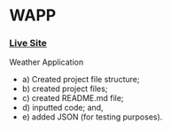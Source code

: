 # WAPP

### [Live Site](https://vigorous-mestorf-c83b66.netlify.app/)

Weather Application
- a) Created project file structure; 
- b) created project files; 
- c) created README.md file; 
- d) inputted code; and, 
- e) added JSON (for testing purposes).
